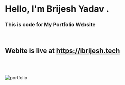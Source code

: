 # Hello, I'm Brijesh Yadav .
### This is code for My Portfolio Website

<br>

## Webite is live at https://ibrijesh.tech

<br>
<br>

![portfolio](https://user-images.githubusercontent.com/41025295/126442965-744d098f-63e6-4d7c-9bde-451135dfcd97.gif)

<br>
<br>

